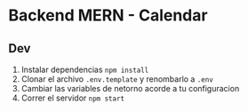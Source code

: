 # Backend MERN - Calendar

## Dev

1. Instalar dependencias `npm install`
2. Clonar el archivo `.env.template` y renombarlo a `.env`
3. Cambiar las variables de netorno acorde a tu configuracion
4. Correr el servidor `npm start`
